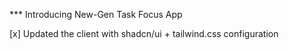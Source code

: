 *** Introducing New-Gen Task Focus App

[x] Updated the client with shadcn/ui + tailwind.css configuration

